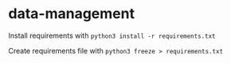 # data-management

Install requirements with `python3 install -r requirements.txt`

Create requirements file with `python3 freeze > requirements.txt`

